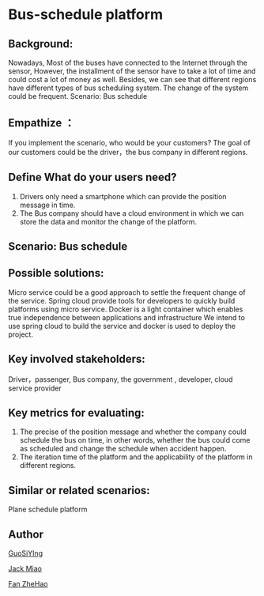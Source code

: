 # Bus-schedule platform

## Background:
Nowadays, Most of the buses have connected to the Internet through the sensor, However, the installment of the sensor have to take a lot of time and could cost a lot of money as well. Besides, we can see that different regions have different types of bus scheduling system. The change of the system could be frequent.
Scenario: Bus schedule

## Empathize ：
If you implement the scenario, who would be your customers?
The goal of our customers could be the driver，the bus company in different regions.

## Define What do your users need?
1.	Drivers only need a smartphone which can provide the position message in time.
2.	The Bus company should have a cloud environment in which we can store the data and monitor the change of the platform. 

 
## Scenario: Bus schedule
## Possible solutions:
Micro service could be a good approach to settle the frequent change of the service. Spring cloud provide tools for developers to quickly build platforms using micro service. Docker is a light container which enables true independence between applications and infrastructure We intend to use spring cloud to build the service and docker is used to deploy the project.

## Key involved stakeholders:
Driver，passenger, Bus company, the government , developer, cloud service provider
## Key metrics for evaluating:
1.	The precise of the position message and whether the company could schedule the bus on time, in other words, whether the bus could come as scheduled and change the schedule when accident happen.
2.	The iteration time of the platform and the applicability of the platform in different regions.

## Similar or related scenarios:
Plane schedule platform

## Author
[GuoSiYIng](https://github.com/Guosiying)  

[Jack Miao](https://github.com/miaoxu9999) 

[Fan ZheHao](https://github.com/f953983670)
